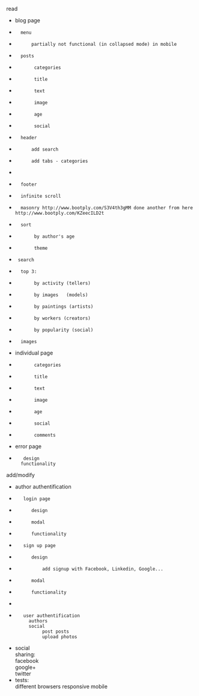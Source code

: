 read
-   blog page                           
-       menu                            
-           partially not functional (in collapsed mode) in mobile
+       posts                           
+            categories                  
+            title                       
+            text                        
+            image                      
+            age                         
+            social                      
-       header
+           add search
-           add tabs - categories
+       
-       footer                          
-       infinite scroll                      
+       masonry http://www.bootply.com/S3V4th3gMM done another from here http://www.bootply.com/KZeecILD2t
-       sort
-            by author's age             
-            theme                       
-      search                         
-       top 3:                  
-            by activity (tellers)      
-            by images   (models)      
-            by paintings (artists)    
-            by workers (creators)        
-            by popularity (social)    
+       images                          
-    individual page                    
-            categories                 
-            title                       
-            text                       
-            image                      
-            age                         
-            social                      
-            comments                    
-    error page                         
+        design                         
        functionality                  
add/modify
-    author authentification              
-        login page
+           design
+           modal
-           functionality
-        sign up page
+           design
-               add signup with Facebook, Linkedin, Google...
+           modal
-           functionality
-           
-        user authentification               
           authors                     
           social                                
                post posts                  
                upload photos               
-    social                             
            sharing:                    
                facebook               
                google+                 
                twitter                
-    tests:                            
        different browsers
        responsive
        mobile